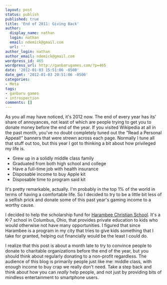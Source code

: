 ```yaml
---
layout: post
status: publish
published: true
title: 'End of 2011: Giving Back'
author:
  display_name: nathan
  login: nathan
  email: ndemick@gmail.com
  url: ''
author_login: nathan
author_email: ndemick@gmail.com
wordpress_id: 465
wordpress_url: http://ganbarugames.com/?p=465
date: '2012-01-03 15:51:06 -0500'
date_gmt: '2012-01-03 20:51:06 -0500'
categories:
- Meta
tags:
- ganbaru games
- introspection
comments: []
---
```

<p>As you all may have noticed, it's 2012 now. The end of every year has its' share of annoyances, not least of which are people trying to get you to donate money before the end of the year. If you visited Wikipedia at all in the past month, you've no doubt completely tuned out the "Read a Personal Appeal!" banners that were strewn across each page. Normally I tune all that stuff out too, but this year I got to thinking a bit about how privileged my life is. </p>
<ul>
<li>Grew up in a solidly middle class family</li>
<li>Graduated from both high school and college</li>
<li>Have a full-time job with health insurance</li>
<li>Disposable income to buy Apple kit</li>
<li>Disposable time to program said kit</li>
</ul>
<p>It's pretty remarkable, actually. I'm probably in the top 1% of the world in terms of having a comfortable life. So I decided to try to be a little bit less of a selfish prick and donate some of this past year's gaming income to a worthy cause. </p>
<p>I decided to help the scholarship fund for <a href="http://urbanconcern.org/harambee/harambee-christian-school/" title="Harambee Christian School">Harambee Christian School</a>. It's a K-7 school in Columbus, Ohio, that provides private education to kids who would otherwise not have many opportunities. I figured that since Harambee is a program in my city that tries to give kids something that I take for granted, helping out financially would be the least I could do.</p>
<p>I realize that this post is about a month late to try to convince people to donate to charitable organizations before the end of the year, but you should think about regularly donating to a non-profit regardless. The audience of this blog is primarily people just like me: middle class, with enough income to buy crap we really don't need. Take a step back and think about how you can <em>really</em> help people, and not just by providing bits of mindless entertainment to smartphone users.</p>
